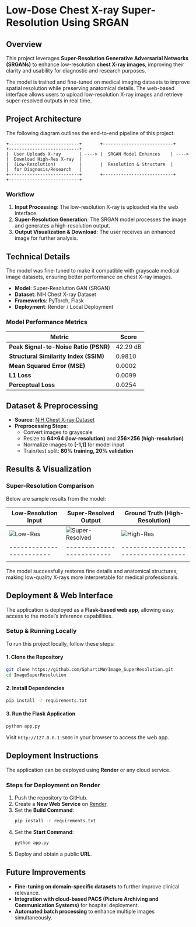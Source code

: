 # **Low-Dose Chest X-ray Super-Resolution Using SRGAN**

## **Overview**

This project leverages **Super-Resolution Generative Adversarial Networks (SRGANs)** to enhance low-resolution **chest X-ray images**, improving their clarity and usability for diagnostic and research purposes.

The model is trained and fine-tuned on medical imaging datasets to improve spatial resolution while preserving anatomical details. The web-based interface allows users to upload low-resolution X-ray images and retrieve super-resolved outputs in real time.

## **Project Architecture**

The following diagram outlines the end-to-end pipeline of this project:

```
+---------------------------+       +---------------------------+       +---------------------------+
|  User Uploads X-ray       | ----> |  SRGAN Model Enhances    | ----> |  Download High-Res X-ray  |
|  (Low-Resolution)         |       |  Resolution & Structure  |       |  for Diagnosis/Research   |
+---------------------------+       +---------------------------+       +---------------------------+
```

### **Workflow**

1. **Input Processing**: The low-resolution X-ray is uploaded via the web interface.
2. **Super-Resolution Generation**: The SRGAN model processes the image and generates a high-resolution output.
3. **Output Visualization & Download**: The user receives an enhanced image for further analysis.

## **Technical Details**

The model was fine-tuned to make it compatible with grayscale medical image datasets, ensuring better performance on chest X-ray images.

- **Model**: Super-Resolution GAN (SRGAN)
- **Dataset**: NIH Chest X-ray Dataset
- **Frameworks**: PyTorch, Flask
- **Deployment**: Render / Local Deployment

### **Model Performance Metrics**

| Metric                                 | Score    |
| -------------------------------------- | -------- |
| **Peak Signal-to-Noise Ratio (PSNR)**  | 42.29 dB |
| **Structural Similarity Index (SSIM)** | 0.9810   |
| **Mean Squared Error (MSE)**           | 0.0002   |
| **L1 Loss**                            | 0.0099   |
| **Perceptual Loss**                    | 0.0254   |

## **Dataset & Preprocessing**

- **Source**: [NIH Chest X-ray Dataset](https://nihcc.app.box.com/v/ChestXray-NIHCC)
- **Preprocessing Steps**:
  - Convert images to grayscale
  - Resize to **64×64 (low-resolution)** and **256×256 (high-resolution)**
  - Normalize images to **[-1,1]** for model input
  - Train/test split: **80% training, 20% validation**

## **Results & Visualization**

### **Super-Resolution Comparison**

Below are sample results from the model:

| **Low-Resolution Input** | **Super-Resolved Output** | **Ground Truth (High-Resolution)** |
| ------------------------ | ------------------------- | ---------------------------------- |
| ![Low-Res](../mnt/data/low_res_image.png) | ![Super-Resolved](../mnt/data/super_res_image.png) | ![High-Res](../mnt/data/high_res_image.png) |
| ------------------------ | ------------------------- | ---------------------------------- |
|                          |                           |                                    |

The model successfully restores fine details and anatomical structures, making low-quality X-rays more interpretable for medical professionals.

## **Deployment & Web Interface**

The application is deployed as a **Flask-based web app**, allowing easy access to the model’s inference capabilities.

### **Setup & Running Locally**

To run this project locally, follow these steps:

#### **1. Clone the Repository**

```bash
git clone https://github.com/SphurtiMW/Image_SuperResolution.git
cd ImageSuperResolution
```

#### **2. Install Dependencies**

```bash
pip install -r requirements.txt
```

#### **3. Run the Flask Application**

```bash
python app.py
```

Visit `http://127.0.0.1:5000` in your browser to access the web app.

## **Deployment Instructions**

The application can be deployed using **Render** or any cloud service.

### **Steps for Deployment on Render**

1. Push the repository to GitHub.
2. Create a **New Web Service** on [Render](https://render.com).
3. Set the **Build Command**:
   ```bash
   pip install -r requirements.txt
   ```
4. Set the **Start Command**:
   ```bash
   python app.py
   ```
5. Deploy and obtain a public **URL**.

## **Future Improvements**

- **Fine-tuning on domain-specific datasets** to further improve clinical relevance.
- **Integration with cloud-based PACS (Picture Archiving and Communication Systems)** for hospital deployment.
- **Automated batch processing** to enhance multiple images simultaneously.




 

